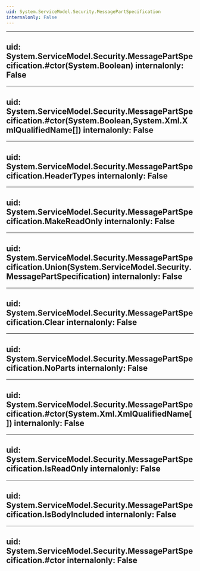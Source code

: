 ```yaml
---
uid: System.ServiceModel.Security.MessagePartSpecification
internalonly: False
---
```


---
uid: System.ServiceModel.Security.MessagePartSpecification.#ctor(System.Boolean)
internalonly: False
---

---
uid: System.ServiceModel.Security.MessagePartSpecification.#ctor(System.Boolean,System.Xml.XmlQualifiedName[])
internalonly: False
---

---
uid: System.ServiceModel.Security.MessagePartSpecification.HeaderTypes
internalonly: False
---

---
uid: System.ServiceModel.Security.MessagePartSpecification.MakeReadOnly
internalonly: False
---

---
uid: System.ServiceModel.Security.MessagePartSpecification.Union(System.ServiceModel.Security.MessagePartSpecification)
internalonly: False
---

---
uid: System.ServiceModel.Security.MessagePartSpecification.Clear
internalonly: False
---

---
uid: System.ServiceModel.Security.MessagePartSpecification.NoParts
internalonly: False
---

---
uid: System.ServiceModel.Security.MessagePartSpecification.#ctor(System.Xml.XmlQualifiedName[])
internalonly: False
---

---
uid: System.ServiceModel.Security.MessagePartSpecification.IsReadOnly
internalonly: False
---

---
uid: System.ServiceModel.Security.MessagePartSpecification.IsBodyIncluded
internalonly: False
---

---
uid: System.ServiceModel.Security.MessagePartSpecification.#ctor
internalonly: False
---
